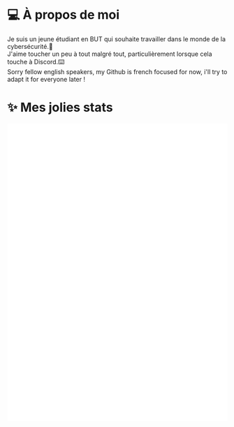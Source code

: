 # 💻 À propos de moi

Je suis un jeune étudiant en BUT qui souhaite travailler dans le monde de la cybersécurité.🔑  
J'aime toucher un peu à tout malgré tout, particulièrement lorsque cela touche à Discord.⌨️  
Sorry fellow english speakers, my Github is french focused for now, i'll try to adapt it for everyone later !

# ✨ Mes jolies stats

![Metrics](/github-metrics.svg)
